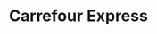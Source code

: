 ---
title: "Carrefour Express"
url: /ciudad-autonoma-de-buenos-aires/carrefour-express-ciudad-de-la-paz/
shop: comodidad
---